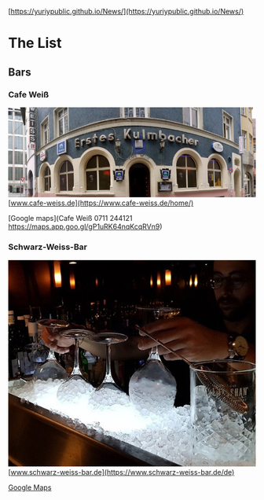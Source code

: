 [https://yuriypublic.github.io/News/](https://yuriypublic.github.io/News/)

# The List

## Bars

### Cafe Weiß
![](img.jpg)
[www.cafe-weiss.de](https://www.cafe-weiss.de/home/)

[Google maps](Cafe Weiß
0711 244121
https://maps.app.goo.gl/gP1uRK64nqKcqRVn9)
  
 ### Schwarz-Weiss-Bar
 ![](media.jpg)
  [www.schwarz-weiss-bar.de](https://www.schwarz-weiss-bar.de/de)

[Google Maps](https://maps.app.goo.gl/XLB83ndpkPWW1k7q7)
  
